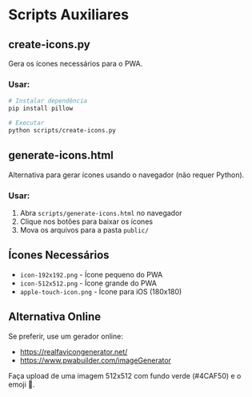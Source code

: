 # Scripts Auxiliares

## create-icons.py

Gera os ícones necessários para o PWA.

### Usar:

```bash
# Instalar dependência
pip install pillow

# Executar
python scripts/create-icons.py
```

## generate-icons.html

Alternativa para gerar ícones usando o navegador (não requer Python).

### Usar:

1. Abra `scripts/generate-icons.html` no navegador
2. Clique nos botões para baixar os ícones
3. Mova os arquivos para a pasta `public/`

## Ícones Necessários

- `icon-192x192.png` - Ícone pequeno do PWA
- `icon-512x512.png` - Ícone grande do PWA  
- `apple-touch-icon.png` - Ícone para iOS (180x180)

## Alternativa Online

Se preferir, use um gerador online:
- https://realfavicongenerator.net/
- https://www.pwabuilder.com/imageGenerator

Faça upload de uma imagem 512x512 com fundo verde (#4CAF50) e o emoji 🛒.

